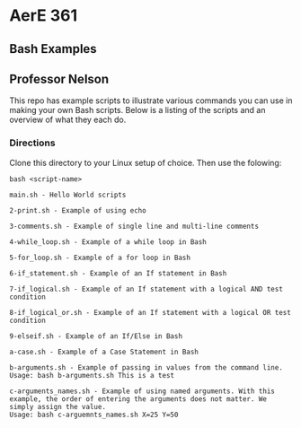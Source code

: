 # AerE 361
## Bash Examples
## Professor Nelson

This repo has example scripts to illustrate various commands you can use in making your own Bash scripts. Below is a listing of the scripts and an overview of what they each do.

### Directions
Clone this directory to your Linux setup of choice. Then use the folowing:
```
bash <script-name> 
```


```
main.sh - Hello World scripts

2-print.sh - Example of using echo

3-comments.sh - Example of single line and multi-line comments

4-while_loop.sh - Example of a while loop in Bash

5-for_loop.sh - Example of a for loop in Bash

6-if_statement.sh - Example of an If statement in Bash

7-if_logical.sh - Example of an If statement with a logical AND test condition

8-if_logical_or.sh - Example of an If statement with a logical OR test condition

9-elseif.sh - Example of an If/Else in Bash

a-case.sh - Example of a Case Statement in Bash

b-arguments.sh - Example of passing in values from the command line. 
Usage: bash b-arguments.sh This is a test

c-arguments_names.sh - Example of using named arguments. With this example, the order of entering the arguments does not matter. We simply assign the value.
Usage: bash c-arguemnts_names.sh X=25 Y=50
```
